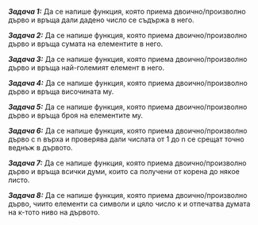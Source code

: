 ***Задача 1:*** Да се напише функция, която приема двоично/произволно дърво и връща дали дадено число се съдържа в него.

***Задача 2:*** Да се напише функция, която приема двоично/произволно дърво и връща сумата на елементите в него.

***Задача 3:*** Да се напише функция, която приема двоично/произволно дърво и връща най-големият елемент в него.

***Задача 4:*** Да се напише функция, която приема двоично/произволно дърво и връща височината му.

***Задача 5:*** Да се напише функция, която приема двоично/произволно дърво и връща броя на елементите му.

***Задача 6:*** Да се напише функция, която приема двоично/произволно дърво с n върха и проверява дали числата от 1 до n се срещат точно веднъж в дървото.

***Задача 7:*** Да се напише функция, която приема двоично/произволно дърво и връща всички думи, които са получени от корена до някое листо.

***Задача 8:*** Да се напише функция, която приема двоично/произволно дърво, чиито елементи са символи и цяло число к и отпечатва думата на к-тото ниво на дървото.



